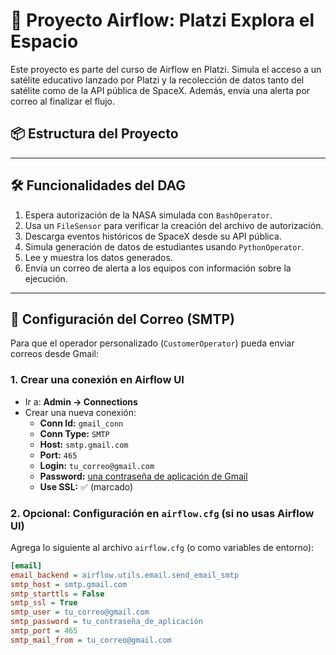 # 🚀 Proyecto Airflow: Platzi Explora el Espacio

Este proyecto es parte del curso de Airflow en Platzi. Simula el acceso a un satélite educativo lanzado por Platzi y la recolección de datos tanto del satélite como de la API pública de SpaceX. Además, envía una alerta por correo al finalizar el flujo.

## 📦 Estructura del Proyecto

-------------------------------------------------------------------------------------------------------------------------------------------------------------------------------------------------------------------------------------------------------------------------

## 🛠️ Funcionalidades del DAG

1. Espera autorización de la NASA simulada con `BashOperator`.
2. Usa un `FileSensor` para verificar la creación del archivo de autorización.
3. Descarga eventos históricos de SpaceX desde su API pública.
4. Simula generación de datos de estudiantes usando `PythonOperator`.
5. Lee y muestra los datos generados.
6. Envía un correo de alerta a los equipos con información sobre la ejecución.

---

## 📧 Configuración del Correo (SMTP)

Para que el operador personalizado (`CustomerOperator`) pueda enviar correos desde Gmail:

### 1. Crear una conexión en Airflow UI

- Ir a: **Admin → Connections**
- Crear una nueva conexión:
  - **Conn Id:** `gmail_conn`
  - **Conn Type:** `SMTP`
  - **Host:** `smtp.gmail.com`
  - **Port:** `465`
  - **Login:** `tu_correo@gmail.com`
  - **Password:** [una contraseña de aplicación de Gmail](https://support.google.com/accounts/answer/185833)
  - **Use SSL:** ✅ (marcado)

### 2. Opcional: Configuración en `airflow.cfg` (si no usas Airflow UI)

Agrega lo siguiente al archivo `airflow.cfg` (o como variables de entorno):

```ini
[email]
email_backend = airflow.utils.email.send_email_smtp
smtp_host = smtp.gmail.com
smtp_starttls = False
smtp_ssl = True
smtp_user = tu_correo@gmail.com
smtp_password = tu_contraseña_de_aplicación
smtp_port = 465
smtp_mail_from = tu_correo@gmail.com
